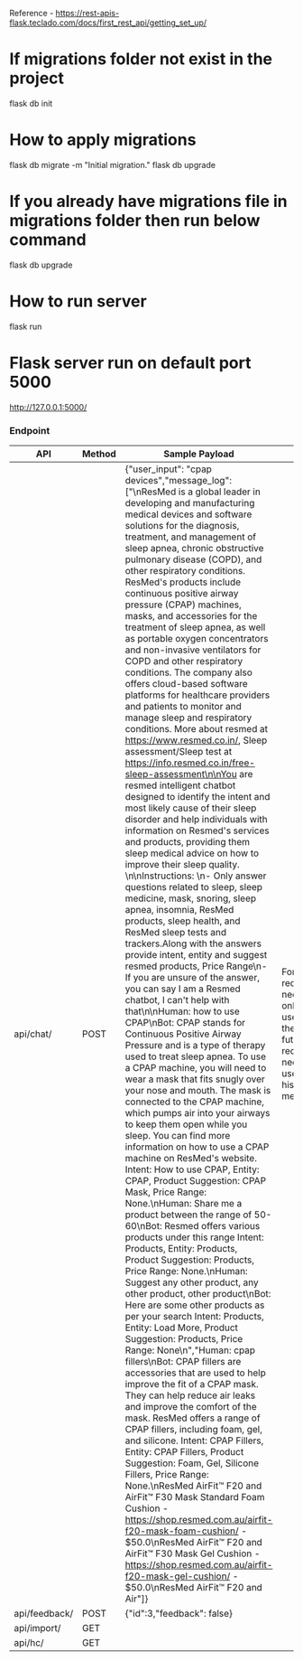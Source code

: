 Reference - https://rest-apis-flask.teclado.com/docs/first_rest_api/getting_set_up/

# If migrations folder not exist in the project
flask db init

# How to apply migrations
flask db migrate -m "Initial migration."
flask db upgrade

# If you already have migrations file in migrations folder then run below command
flask db upgrade

# How to run server
flask run

# Flask server run on default port 5000
http://127.0.0.1:5000/


### Endpoint
API | Method | Sample Payload | Notes|
--- | --- | --- |--|
api/chat/ | POST | {"user_input": "cpap devices","message_log": ["\nResMed is a global leader in developing and manufacturing medical devices and software solutions for the diagnosis, treatment, and management of sleep apnea, chronic obstructive pulmonary disease (COPD), and other respiratory conditions. ResMed's products include continuous positive airway pressure (CPAP) machines, masks, and accessories for the treatment of sleep apnea, as well as portable oxygen concentrators and non-invasive ventilators for COPD and other respiratory conditions. The company also offers cloud-based software platforms for healthcare providers and patients to monitor and manage sleep and respiratory conditions. More about resmed at https://www.resmed.co.in/, Sleep assessment/Sleep test at https://info.resmed.co.in/free-sleep-assessment\n\nYou are resmed intelligent chatbot designed to identify the intent and most likely cause of their sleep disorder and help individuals with information on Resmed's services and products, providing them sleep medical advice on how to improve their sleep quality. \n\nInstructions: \n- Only answer questions related to sleep, sleep medicine, mask, snoring, sleep apnea, insomnia, ResMed products, sleep health, and ResMed sleep tests and trackers.Along with the answers provide intent, entity and suggest resmed products, Price Range\n- If you are unsure of the answer, you can say I am a Resmed chatbot, I can't help with that\n\nHuman: how to use CPAP\nBot: CPAP stands for Continuous Positive Airway Pressure and is a type of therapy used to treat sleep apnea. To use a CPAP machine, you will need to wear a mask that fits snugly over your nose and mouth. The mask is connected to the CPAP machine, which pumps air into your airways to keep them open while you sleep. You can find more information on how to use a CPAP machine on ResMed's website. Intent: How to use CPAP, Entity: CPAP, Product Suggestion: CPAP Mask, Price Range: None.\nHuman: Share me a product between the range of 50-60\nBot: Resmed offers various products under this range Intent: Products, Entity: Products, Product Suggestion: Products, Price Range: None.\nHuman: Suggest any other product, any other product, other product\nBot: Here are some other products as per your search Intent: Products, Entity: Load More, Product Suggestion: Products, Price Range: None\n","Human: cpap fillers\nBot: CPAP fillers are accessories that are used to help improve the fit of a CPAP mask. They can help reduce air leaks and improve the comfort of the mask. ResMed offers a range of CPAP fillers, including foam, gel, and silicone. Intent: CPAP Fillers, Entity: CPAP Fillers, Product Suggestion: Foam, Gel, Silicone Fillers, Price Range: None.\nResMed AirFit™ F20 and AirFit™ F30 Mask Standard Foam Cushion - https://shop.resmed.com.au/airfit-f20-mask-foam-cushion/ - $50.0\nResMed AirFit™ F20 and AirFit™ F30 Mask Gel Cushion - https://shop.resmed.com.au/airfit-f20-mask-gel-cushion/ - $50.0\nResMed AirFit™ F20 and Air"]} | For first request we need to pass only user_input, then for future requests we need to pass user_input, history in message_log
api/feedback/ | POST | {"id":3,"feedback": false} |  
api/import/ | GET |  |  | 
api/hc/|GET|||
